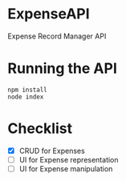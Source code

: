 # ExpenseAPI
Expense Record Manager API


# Running the API
```
npm install
node index
```

# Checklist
- [x] CRUD for Expenses
- [ ] UI for Expense representation
- [ ] UI for Expense manipulation
